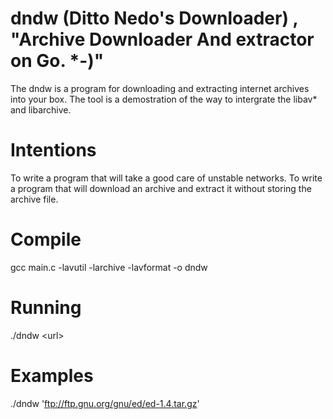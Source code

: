 # dndw (Ditto Nedo's Downloader) , "Archive Downloader And extractor on Go. \*-)"

The dndw is a program for downloading and extracting internet archives into your box.
The tool is a demostration of the way to intergrate the libav\* and  libarchive.

# Intentions

To write a program that will take a good care of unstable networks.
To write a program that will download an archive and extract it without storing the archive file.

# Compile

gcc main.c -lavutil -larchive -lavformat -o dndw

# Running

./dndw \<url\>

# Examples

./dndw 'ftp://ftp.gnu.org/gnu/ed/ed-1.4.tar.gz'
